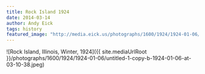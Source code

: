 ```yaml
---
title: Rock Island 1924
date: 2014-03-14
author: Andy Eick
tags: history
featured_image: "http://media.eick.us/photographs/1600/1924/1924-01-06/untitled-1-copy-b-1924-01-06-at-03-10-38.jpeg"
---
```

![Rock Island, Illinois, Winter, 1924]({{ site.mediaUrlRoot }}/photographs/1600/1924/1924-01-06/untitled-1-copy-b-1924-01-06-at-03-10-38.jpeg)
